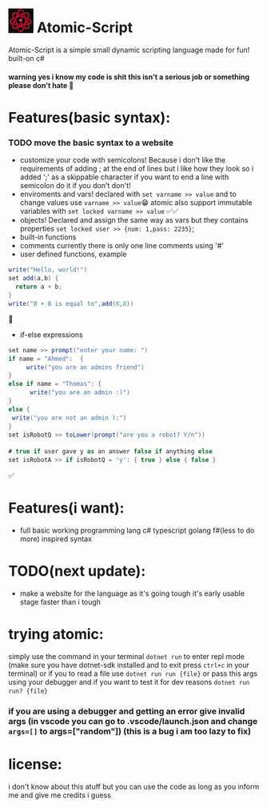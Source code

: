 # [<img src = "/website/res/logo.png" width="10%" height="10%">](/website/res/logo.png) Atomic-Script
Atomic-Script is a simple small dynamic scripting language made for fun! built-on c#
#### warning yes i know my code is shit this isn't a serious job or something please don't hate 🥳

# Features(basic syntax):
### TODO move the basic syntax to a website
- customize your code with semicolons! Because i don't like the requirements of adding ; at the end of lines but i like how they look so i added ';' as a skippable character if you want to end a line with semicolon do it if you don't don't!
- enviroments and vars! declared with ```set varname >> value``` and to change values use ```varname >> value```😁
atomic also support immutable variables with ```set locked varname >> value``` ✅✅
- objects! Declared and assign the same way as vars but they contains properties ```set locked user >> {num: 1,pass: 2235}```;
- built-in functions
- comments currently there is only one line comments using '#'
- user defined functions, example
```cs
write("Hello, world!")
set add(a,b) {
  return a + b;
}
write("8 + 8 is equal to",add(8,8))
```
🦜
- if-else expressions
```cs
set name >> prompt("enter your name: ")
if name = "Ahmed":  {
     write("you are an admins friend")
}
else if name = "Thomas": {
      write("you are an admin :)")
}
else {
 write("you are not an admin ):")
}
set isRobotQ >> toLower(prompt("are you a robot? Y/n"))

# true if user gave y as an answer false if anything else
set isRobotA >> if isRobotQ = 'y': { true } else { false }
```
✅
# Features(i want):
- full basic working programming lang c# typescript golang f#(less to do more) inspired syntax
# TODO(next update):
- make a website for the language as it's going tough it's early usable stage faster than i tough
# trying atomic:
simply use the command in your terminal ```dotnet run``` to enter repl mode
(make sure you have dotnet-sdk installed and to exit press ```ctrl+c``` in your terminal)
or if you to read a file use ```dotnet run run {file}``` or pass this args using your debugger
and if you want to test it for dev reasons ```dotnet run run? {file}``` 
### if you are using a debugger and getting an error give invalid args (in vscode you can go to .vscode/launch.json and change ```args=[]``` to args=["random"]) (this is a bug i am too lazy to fix)

# license:

i don't know about this atuff but you can use the code as long as you inform me and give me credits i guess
